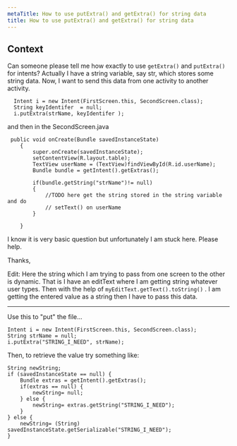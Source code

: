 ```yaml
---
metaTitle: How to use putExtra() and getExtra() for string data
title: How to use putExtra() and getExtra() for string data
---
```


## Context

Can someone please tell me how exactly to use `getExtra()` and `putExtra()` for intents? Actually I have a string variable, say str, which stores some string data. Now, I want to send this data from one activity to another activity. 



```
  Intent i = new Intent(FirstScreen.this, SecondScreen.class);   
  String keyIdentifer  = null;
  i.putExtra(strName, keyIdentifer );

```

and then in the SecondScreen.java



```
 public void onCreate(Bundle savedInstanceState) 
    {
        super.onCreate(savedInstanceState);
        setContentView(R.layout.table);
        TextView userName = (TextView)findViewById(R.id.userName);
        Bundle bundle = getIntent().getExtras();

        if(bundle.getString("strName")!= null)
        {
            //TODO here get the string stored in the string variable and do 
            // setText() on userName 
        }

    }

```

I know it is very basic question but unfortunately I am stuck here. 
Please help.


Thanks,


Edit: Here the string which I am trying to pass from one screen to the other is dynamic.
That is I have an editText where I am getting string whatever user types. Then with the help of `myEditText.getText().toString()` . I am getting the entered value as a string then I have to pass this data.



---

Use this to "put" the file...



```
Intent i = new Intent(FirstScreen.this, SecondScreen.class);   
String strName = null;
i.putExtra("STRING_I_NEED", strName);

```

Then, to retrieve the value try something like:



```
String newString;
if (savedInstanceState == null) {
    Bundle extras = getIntent().getExtras();
    if(extras == null) {
        newString= null;
    } else {
        newString= extras.getString("STRING_I_NEED");
    }
} else {
    newString= (String) savedInstanceState.getSerializable("STRING_I_NEED");
}

```
